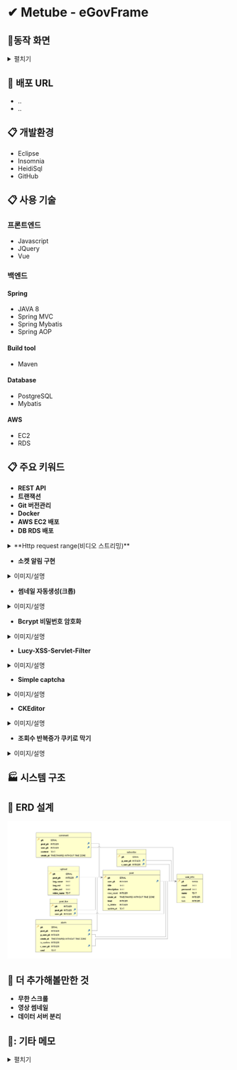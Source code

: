 # ✔ Metube - eGovFrame



## :office:동작 화면
<details markdown="1">
<summary>펼치기</summary>

* **Login Page**
<img src="https://user-images.githubusercontent.com/76906458/130413909-70c5baec-bd5f-424e-94c5-c509f71f1df6.PNG" width="60%" height="60%"/>

* **Main Page**
<img src="https://user-images.githubusercontent.com/76906458/130545155-aaab45af-0388-448d-a948-67b6ad966bbf.PNG"/>

* **Detail Post**
<img src="https://user-images.githubusercontent.com/76906458/130413915-9b6c469a-5024-4d05-a95f-30c2aff4d957.PNG"/>

* **Create Post**
<img src="https://user-images.githubusercontent.com/76906458/130413988-a1022f56-4cf2-42fc-90b3-782bdac35e71.PNG"/>


</details>

## :link: 배포 URL
* ..
* ..

## :clipboard: 개발환경
* Eclipse
* Insomnia
* HeidiSql
* GitHub

## :clipboard: 사용 기술

### 프론트엔드
* Javascript
* JQuery
* Vue

### 백엔드
#### Spring
* JAVA 8
* Spring MVC
* Spring Mybatis
* Spring AOP

#### Build tool
* Maven

#### Database
* PostgreSQL
* Mybatis

#### AWS
* EC2
* RDS

## :clipboard: 주요 키워드
* **REST API**
* **트랜잭션**
* **Git 버전관리**
* **Docker**
* **AWS EC2 배포**
* **DB RDS 배포**

<details markdown="1">
<summary>**Http request range(비디오 스트리밍)**</summary>

<img src="https://user-images.githubusercontent.com/76906458/130545397-12016392-ab0e-42a9-a4bc-f147091250c5.gif" width="60%" height="60%"/>

과도한 트래픽 방지하고 동영상 파일이 클경우 로딩이 덜되어도 재생가능<br>
request 헤더에서 range를 읽고 시작 위치를 지정해주고 range 범위만큼 전송 내용을 넣는다<br>
8kb로 잘라서 파일의 크기가 크더라도 문제가 되지않게 만들었다<br>

</details>

* **소켓 알림 구현**
<details markdown="1">
<summary>이미지/설명</summary>

![실시간 알림](https://user-images.githubusercontent.com/76906458/130413923-5875410f-3ccc-4f4f-a078-d4889537fbfa.gif)
![알림 목록](https://user-images.githubusercontent.com/76906458/130413966-df17f542-c88c-44eb-a984-16704b27516a.gif)

알림창은 toastr로 구현하였고 onshown함수를 이용하여 알림이 떴을때 DB에 저장하였고<br>
비동기로 작성해 새로고침하지 않아도 동작하게 만들었다.<br>

</details>



* **썸네일 자동생성(크롭)**
<details markdown="1">
<summary>이미지/설명</summary>

<img src="https://user-images.githubusercontent.com/76906458/130545161-b2db0ea5-260a-4bbb-a755-f816712e46f1.PNG" width="70%" height="70%"/>

알림창은 toastr로 구현하였고 onshown함수를 이용하여 알림이 떴을때 DB에 저장하였고<br>
비동기로 작성해 새로고침하지 않아도 동작하게 만들었다.<br>

</details>



* **Bcrypt 비밀번호 암호화**
<details markdown="1">
<summary>이미지/설명</summary>

![user table](https://user-images.githubusercontent.com/76906458/130413904-b62114d5-dd23-484e-8f3d-719337cf4bd1.PNG)

</details>



* **Lucy-XSS-Servlet-Filter**
<details markdown="1">
<summary>이미지/설명</summary>

<img src="https://user-images.githubusercontent.com/76906458/130905525-29a12da6-e854-43a3-a0c4-e23c16781879.PNG" />

lucy 의 필터링은 서블릿 설정으로 적용을 했기 때문에 form-data에 대해서만 적용되고 <br>
Request Raw Body로 넘어가는 JSON에 대해서는 처리해주지 않기때문에 JSON데이터는 jstl로 처리하였다.<br>

</details>



* **Simple captcha**
<details markdown="1">
<summary>이미지/설명</summary>

![캡챠](https://user-images.githubusercontent.com/76906458/130418765-99a31e8b-9621-46e6-9c7d-4a297d5c878c.PNG)

</details>



* **CKEditor**
<details markdown="1">
<summary>이미지/설명</summary>

![ckeditor](https://user-images.githubusercontent.com/76906458/130413853-fb088b0d-dbb6-43eb-a358-d839f38ab457.PNG)

</details>



* **조회수 반복증가 쿠키로 막기**
<details markdown="1">
<summary>이미지/설명</summary>

<img src="https://user-images.githubusercontent.com/76906458/130413990-e3a7d394-feb6-4898-83be-23e5e28bb28b.gif" width="70%" height="70%"/>

쿠키에 조회한 게시물PK를 넣고 다시 게시물에 방문할때 현재 게시물PK가 쿠키에 있나 확인후 없다면 <br>
조회수를 증가시키고 있다면 조회수를 증가시키지 않는다.<br>

</details>



## :factory: 시스템 구조

## :link: ERD 설계
![Metube ERD](erd.PNG)

## :link: 더 추가해볼만한 것
* **무한 스크롤**
* **영상 썸네일**
* **데이터 서버 분리**


## 📝: 기타 메모
<details markdown="1">
<summary>펼치기</summary>

**subscribe**<br>
p_user_pk : parents_user_pk<br>
c_user_pk: child_user_pk<br>

**role**<br>
1 = 게스트<br>
2 = user<br>
3 = admin<br>

**kind**<br>
1 커뮤 게시판<br>
2 자유 게시판 (user, admin)<br>
3 공지 게시판 (admin만)<br>

**is_delete**<br>
0 정상<br>
1 삭제<br>

**lock**<br>
0 정상<br>
1 잠금<br>


</details>
